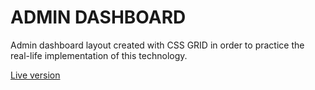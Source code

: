 # ADMIN DASHBOARD

Admin dashboard layout created with CSS GRID in order to practice the real-life implementation of this technology.

[Live version](https://agiemza.github.io/admin-dashboard/)